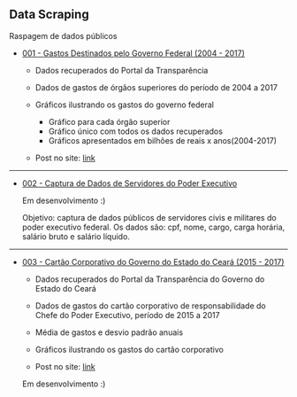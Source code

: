 ## Data Scraping

Raspagem de dados públicos

* [001 - Gastos Destinados pelo Governo Federal (2004 - 2017)](001/)

	* Dados recuperados do Portal da Transparência
	* Dados de gastos de órgãos superiores do período de 2004 a 2017
	* Gráficos ilustrando os gastos do governo federal

		* Gráfico para cada órgão superior
		* Gráfico único com todos os dados recuperados
		* Gráficos apresentados em bilhões de reais x anos(2004-2017)

	* Post no site: [link](http://edsonlead.com/hackeando-gastos-governamentais-com-python-3/)

***

* [002 - Captura de Dados de Servidores do Poder Executivo](002/)

    Em desenvolvimento :)

    Objetivo: captura de dados públicos de servidores civis e militares do poder executivo federal. Os dados são: cpf, nome, cargo, carga horária, salário bruto e salário líquido.
    
***

* [003 - Cartão Corporativo do Governo do Estado do Ceará (2015 - 2017)](003/)

    * Dados recuperados do Portal da Transparência do Governo do Estado do Ceará
    * Dados de gastos do cartão corporativo de responsabilidade do Chefe do Poder Executivo, período de 2015 a 2017
    * Média de gastos e desvio padrão anuais
    * Gráficos ilustrando os gastos do cartão corporativo

    * Post no site: [link](http://edsonlead.com/gastos-cartao-corporativo-estado-ce/)

    Em desenvolvimento :)

